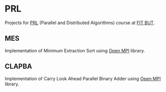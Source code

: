 # PRL
Projects for [PRL](https://www.fit.vutbr.cz/study/courses/index.php?id=10935) (Parallel and Distributed Algorithms) course at [FIT BUT](https://www.fit.vutbr.cz/).

## MES
Implementation of Minimum Extraction Sort using [Open MPI](https://www.open-mpi.org/) library.

## CLAPBA
Implementation of Carry Look Ahead Parallel Binary Adder using [Open MPI](https://www.open-mpi.org/) library.
